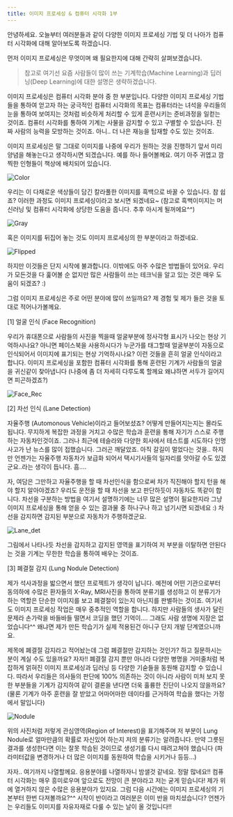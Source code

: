 ```yaml
---
title: 이미지 프로세싱 & 컴퓨터 시각화 1부
---
```


안녕하세요. 오늘부터 여러분들과 같이 다양한 이미지 프로세싱 기법 및 더 나아가 컴퓨터 시각화에 대해 알아보도록 하겠습니다. 

먼저 이미지 프로세싱은 무엇이며 왜 필요한지에 대해 간략히 살펴보겠습니다.

> 참고로 여기선 요즘 사람들이 많이 쓰는 기계학습(Machine Learning)과 딥러닝(Deep Learning)에 대한 설명은 생략하겠습니다. 

이미지 프로세싱은 컴퓨터 시각화 분야 중 한 부분입니다. 다양한 이미지 프로세싱 기법들을 통하여 얻고자 하는 궁극적인 컴퓨터 시각화의 목표는 컴퓨터라는 녀석을 우리들의 눈을 통하여 보여지는 것처럼 비슷하게 처리할 수 있게 훈련시키는 준비과정을 일컫는 것이죠. 컴퓨터 시각화를 통하여 기계는 사물을 감지할 수 있고 구별할 수 있습니다. 진짜 사람의 능력을 모방하는 것이죠. 아니.. 더 나은 재능을 탑재할 수도 있는 것이죠.

이미지 프로세싱은 말 그대로 이미지를 나중에 우리가 원하는 것을 진행하기 앞서 미리 양념을 해놓는다고 생각하시면 되겠습니다. 예를 하나 들어볼께요. 여기 아주 귀엽고 깜찍한 인형들이 책상에 배치되어 있습니다.

![Color](/emerald/img/dolls_color.png "Color")    
 
 우리는 이 다채로운 색상들이 담긴 칼라풀한 이미지를 흑백으로 바꿀 수 있습니다. 참 쉽죠? 이러한 과정도 이미지 프로세싱이라고 보시면 되겠네요~ (참고로 흑백이미지는 머신러닝 및 컴퓨터 시각화에 상당한 도움을 줍니다. 추후 아시게 될꺼에요^^)
 
 ![Gray](/emerald/img/dolls_gray.png "Gray")

혹은 이미지를 뒤집어 놓는 것도 이미지 프로세싱의 한 부분이라고 하겠네요.

![Flipped](/emerald/img/flipped.png "Flipped")

하지만 이것들은 단지 시작에 불과합니다. 이밖에도 아주 수많은 방법들이 있어요. 우리가 모든것을 다 훑어볼 순 없지만 많은 사람들이 쓰는 테크닉을 알고 있는 것은 매우 도움이 되겠죠? :)

그럼 이미지 프로세싱은 주로 어떤 분야에 많이 쓰일까요? 제 경험 및 제가 들은 것을 토대로 적어나가볼께요. 

[1] 얼굴 인식 (Face Recognition)

우리가 휴대폰으로 사람들의 사진을 찍을때 얼굴부분에 정사각형 표시가 나오는 현상 기억하시나요? 아니면 페이스북을 사용하시다가 누군가를 태그할때 얼굴부분이 자동으로 인식되어서 이미지에 표기되는 현상 기억하시나요? 이런 것들을 흔히 얼굴 인식이라고 합니다. 이미지 프로세싱을 포함한 컴퓨터 시각화를 통해 훈련된 기계가 사람들의 얼굴을 귀신같이 찾아냅니다 (나중에 좀 더 자세히 다루도록 할께요 왜냐하면 서두가 길어지면 피곤하겠죠?)

![Face_Rec](/emerald/img/face_recog.png "Face_Rec")

[2] 차선 인식 (Lane Detection)

자율주행 (Automonous Vehicle)이라고 들어보셨죠? 어떻게 만들어지는지는 몰라도 됩니다. 무지하게 복잡한 과정을 거치고 수많은 학습과 훈련을 통해 자기가 스스로 주행하는 자동차인것이죠. 그러나 최근에 테슬라와 다양한 회사에서 테스트를 시도하다 인명사고가 난 뉴스를 많이 접했습니다. 그러곤 깨달았죠. 아직 갈길이 멀었다는 것을.. 하지만 언젠가는 자율주행 자동차가 보급화 되어서 택시기사들의 일자리를 앗아갈 수도 있겠군요..라는 생각이 듭니다. 흠....

자, 여담은 그만하고 자율주행을 할 때 차선인식을 함으로써 차가 직진해야 할지 턴을 해야 할지 알아야겠죠? 우리도 운전을 할 때 차선을 보고 판단하듯이 자동차도 똑같이 합니다. 차선을 구분하는 방법을 여기서 설명하기에는 너무 많은 설명이 필요한지라 그냥 이미지 프로세싱을 통해 얻을 수 있는 결과물 중 하나구나 하고 넘기시면 되겠네요 :) 차선을 감지하면 감지된 부분으로 자동차가 주행하겠군요.

![Lane_det](/emerald/img/lane_detection.png "Lane_det")

그림에서 나타나듯 차선을 감지하고 감지된 영역을 표기하여 저 부분을 이탈하면 안된다는 것을 기계는 무한한 학습을 통하여 배우는 것이죠.

[3] 폐결절 감지 (Lung Nodule Detection) 

제가 석사과정을 밟으면서 했던 프로젝트가 생각이 납니다. 예전에 어떤 기관으로부터 동의하에 수많은 환자들의 X-Ray, MRI사진을 통하여 분류기를 생성하고 이 분류기가 하는 역할은 단순한 이미지를 보고 폐결절이 있는지 아닌지를 판별하는 것이죠. 여기서도 이미지 프로세싱 작업은 매우 중추적인 역할을 합니다. 하지만 사람들의 생사가 달린 문제라 손가락을 바들바들 떨면서 코딩을 했던 기억이.... 그래도 사람 생명에 지장은 없었습니다^^ 왜냐면 제가 만든 학습기가 실제 적용된건 아니구 단지 개발 단계였으니까요.

제목에 폐결절 감지라고 적어놨는데 그럼 폐결절만 감지하는 것인가? 하고 질문하시는 분이 계실 수도 있을까요? 자자!! 폐결절 감지 뿐만 아니라 다양한 병명을 거미줄처럼 복잡하게 얽혀진 이미지 프로세싱과 딥러닝 등 다양한 기숟들을 동원해 감지할 수 있습니다. 따라서 우리들은 의사들의 판단에 100% 의존하는 것이 아니라 사람이 미처 보지 못한 부분들을 기계가 감지하여 같이 결론을 낸다면 더욱 훌륭한 진단이 나오지 않을까요? (물론 기계가 아주 훈련을 잘 받았고 어마어마한 데이타를 근거하여 학습을 했다는 가정에서 말입니다) 

![Nodule](/emerald/img/nodule.png "Nodule")

위의 사진처럼 저렇게 관심영역(Region of Interest)을 표기해주며 저 부분이 Lung Nodule로 얼마만큼의 확률로 자신있어 하는지 저의 분류기는 알려줍니다. 만약 그릇된 결과를 생성한다면 이는 잘못 학습된 것이므로 생성기를 다시 때려고쳐야 했습니다 (파라미터값을 변경하거나 더 많은 이미지를 동원하여 학습을 시키거나 등등...)


자자.. 여기까지 나열할께요. 응용분야를 나열하자니 밤샐것 같네요. 정말 많네요!! 컴퓨터 시각화는 매우 흥미로우며 앞으로도 전망이 큰 분야라고 저는 굳게 믿습니다! 제가 위에 열거하지 않은 수많은 응용분야가 있지요. 그럼 다음 시간에는 이미지 프로세싱의 기본부터 한번 다져볼까요?^^ 시작이 반이라고 여러분은 이미 반을 마치셨습니다? 언젠가는 우리들도 이미지를 자유자재로 다룰 수 있는 날이 올 것입니다!!

